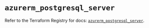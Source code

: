 # `azurerm_postgresql_server`

Refer to the Terraform Registry for docs: [`azurerm_postgresql_server`](https://registry.terraform.io/providers/hashicorp/azurerm/3.109.0/docs/resources/postgresql_server).
